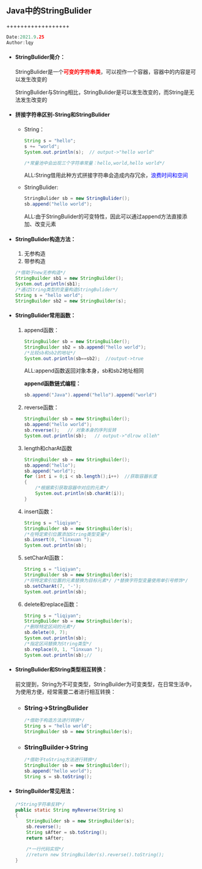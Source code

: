 ## Java中的StringBulider

++++++++++++++++++

```C++
Date:2021.9.25
Author:lqy
```

+ #### StringBulider简介：

  StringBulider是一个<font color = Red>**可变的字符串类**</font>，可以视作一个容器，容器中的内容是可以发生改变的

  StringBulider与String相比，StringBulider是可以发生改变的，而String是无法发生改变的

+ #### 拼接字符串区别-String和StringBulider

  + String：

    ```Java
    String s = "hello";
    s += "world";
    System.out.println(s);  // output->"hello world"
    
    /*常量池中会出现三个字符串常量：hello,world,hello world*/
    ```

    ALL:String借用此种方式拼接字符串会造成内存冗余，<font color = Blue>浪费时间和空间</font>

  + StringBulider:

    ```Java
    StringBulider sb = new StringBulider();
    sb.append("hello world");
    ```

    ALL:由于StringBulider的可变特性，因此可以通过append方法直接添加、改变元素

+ #### StringBulider构造方法：

  1. 无参构造
  2. 带参构造

  ```JAVA
  /*借助于new无参构造*/
  StringBuilder sb1 = new StringBuilder();
  System.out.println(sb1);
  /*通过String类型的变量构造StringBulider*/
  String s = "hello world";
  StringBuilder sb2 = new StringBuilder(s);  
  ```

+ #### StringBulider常用函数：

  1. append函数：

     ```Java
     StringBuilder sb = new StringBuilder();
     StringBuilder sb2 = sb.append("hello world");
     /*比较sb和sb2的地址*/
     System.out.println(sb==sb2);  //output->true
     ```

     ALL:append函数返回对象本身，sb和sb2地址相同

     **append函数链式编程：**

     ```java
     sb.append("Java").append("hello").append("world")
     ```

  2. reverse函数：

     ```java
     StringBuilder sb = new StringBuilder();
     sb.append("hello world");
     sb.reverse();   // 对象本身的序列反转
     System.out.println(sb);   // output->"dlrow olleh"
     ```

  3. length和charAt函数

     ```Java
     StringBuilder sb = new StringBuilder();
     sb.append("hello");
     sb.append("world");
     for (int i = 0;i < sb.length();i++)  //获取容器长度
     {
         /*根据索引获取容器中对应的元素*/
         System.out.println(sb.charAt(i));
     }
     ```

  4. insert函数：

     ```Java
     String s = "liqiyan";
     StringBuilder sb = new StringBuilder(s);
     /*在特定索引位置添加String类型变量*/
     sb.insert(0, "linxuan "); 
     System.out.println(sb);
     ```

  5. setCharAt函数：

     ```Java
     String s = "liqiyan";
     StringBuilder sb = new StringBuilder(s);
     /*将特定索引位置的元素替换为目标元素*/ /*替换字符型变量使用单引号修饰*/
     sb.setCharAt(7, '-');      
     System.out.println(sb);
     ```

  6. delete和replace函数：

     ```Java
     String s = "liqiyan";
     StringBuilder sb = new StringBuilder(s);
     /*删除特定区间的元素*/
     sb.delete(0, 7);  
     System.out.println(sb);  
     /*指定区间替换为String类型*/
     sb.replace(0, 1, "linxuan ");  
     System.out.println(sb);//
     ```

+ #### StringBulider和String类型相互转换：

  前文提到，String为不可变类型，StringBuilder为可变类型，在日常生活中，为使用方便，经常需要二者进行相互转换：

  + ### String->StringBulider

    ```Java
    /*借助于构造方法进行转换*/
    String s = "hello world";
    StringBuilder sb = new StringBuilder(s);
    ```

  + ### StringBuilder->String

    ```Java
    /*借助于toString方法进行转换*/
    StringBuilder sb = new StringBuilder();
    sb.append("hello world");
    String s = sb.toString();
    ```

+ #### StringBuilder常见用法：

  ```Java
  /*String字符串反转*/
  public static String myReverse(String s)
  {
      StringBuilder sb = new StringBuilder(s);
      sb.reverse();
      String sAfter = sb.toString();
      return sAfter;
  
      /*一行代码实现*/
      //return new StringBuilder(s).reverse().toString();
  }
  ```

  

